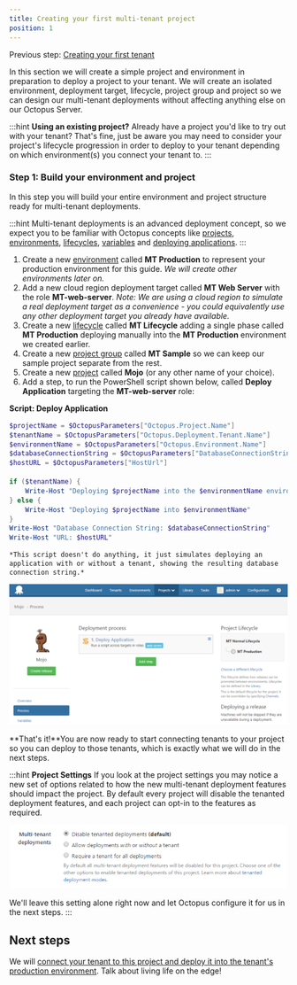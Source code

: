 ```yaml
---
title: Creating your first multi-tenant project
position: 1
---
```



Previous step: [Creating your first tenant](/docs/guides/multi-tenant-deployments/multi-tenant-deployment-guide/creating-your-first-tenant.md)


In this section we will create a simple project and environment in preparation to deploy a project to your tenant. We will create an isolated environment, deployment target, lifecycle, project group and project so we can design our multi-tenant deployments without affecting anything else on our Octopus Server.

:::hint
**Using an existing project?**
Already have a project you'd like to try out with your tenant? That's fine, just be aware you may need to consider your project's lifecycle progression in order to deploy to your tenant depending on which environment(s) you connect your tenant to.
:::

### Step 1: Build your environment and project


In this step you will build your entire environment and project structure ready for multi-tenant deployments.

:::hint
Multi-tenant deployments is an advanced deployment concept, so we expect you to be familiar with Octopus concepts like [projects](/docs/key-concepts/projects/index.md), [environments](/docs/key-concepts/environments/index.md), [lifecycles](/docs/key-concepts/lifecycles.md), [variables](/docs/deploying-applications/variables/index.md) and [deploying applications](/docs/deploying-applications/index.md).
:::

1. Create a new [environment](/docs/key-concepts/environments/index.md) called **MT Production** to represent your production environment for this guide. *We will create other environments later on.*
2. Add a new cloud region deployment target called **MT Web Server** with the role **MT-web-server**.
*Note: We are using a cloud region to simulate a real deployment target as a convenience - you could equivalently use any other deployment target you already have available.*
3. Create a new [lifecycle](/docs/key-concepts/lifecycles.md) called **MT Lifecycle** adding a single phase called **MT Production** deploying manually into the **MT Production** environment we created earlier.
4. Create a new [project group](/docs/key-concepts/project-groups.md) called **MT Sample** so we can keep our sample project separate from the rest.
5. Create a new [project](/docs/key-concepts/projects/index.md) called **Mojo** (or any other name of your choice).
6. Add a step, to run the PowerShell script shown below, called **Deploy Application** targeting the **MT-web-server** role:

**Script: Deploy Application**

```powershell
$projectName = $OctopusParameters["Octopus.Project.Name"]
$tenantName = $OctopusParameters["Octopus.Deployment.Tenant.Name"]
$environmentName = $OctopusParameters["Octopus.Environment.Name"]
$databaseConnectionString = $OctopusParameters["DatabaseConnectionString"]
$hostURL = $OctopusParameters["HostUrl"]

if ($tenantName) {
    Write-Host "Deploying $projectName into the $environmentName environment for $tenantName"
} else {
    Write-Host "Deploying $projectName into $environmentName"
}
Write-Host "Database Connection String: $databaseConnectionString"
Write-Host "URL: $hostURL"
```
    *This script doesn't do anything, it just simulates deploying an application with or without a tenant, showing the resulting database connection string.*



![](/docs/images/5669300/5865553.png "width=500")


**That's it!**You are now ready to start connecting tenants to your project so you can deploy to those tenants, which is exactly what we will do in the next steps.

:::hint
**Project Settings**
If you look at the project settings you may notice a new set of options related to how the new multi-tenant deployment features should impact the project. By default every project will disable the tenanted deployment features, and each project can opt-in to the features as required.


![](/docs/images/5669300/5865692.png)


We'll leave this setting alone right now and let Octopus configure it for us in the next steps.
:::

## Next steps


We will [connect your tenant to this project and deploy it into the tenant's production environment](/docs/guides/multi-tenant-deployments/multi-tenant-deployment-guide/deploying-a-simple-multi-tenant-project.md). Talk about living life on the edge!

